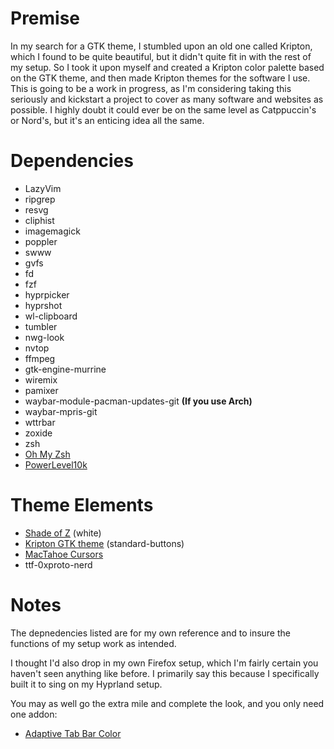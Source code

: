 # Premise
In my search for a GTK theme, I stumbled upon an old one called Kripton, which I found to be quite beautiful, but it didn't quite fit in with the rest of my setup. So I took it upon myself and created a Kripton color palette based on the GTK theme, and then made Kripton themes for the software I use. This is going to be a work in progress, as I'm considering taking this seriously and kickstart a project to cover as many software and websites as possible. I highly doubt it could ever be on the same level as Catppuccin's or Nord's, but it's an enticing idea all the same.

# Dependencies
- LazyVim
- ripgrep
- resvg
- cliphist
- imagemagick
- poppler
- swww
- gvfs
- fd
- fzf
- hyprpicker
- hyprshot
- wl-clipboard
- tumbler
- nwg-look
- nvtop
- ffmpeg
- gtk-engine-murrine
- wiremix
- pamixer
- waybar-module-pacman-updates-git __(If you use Arch)__
- waybar-mpris-git
- wttrbar
- zoxide
- zsh
- [Oh My Zsh](https://ohmyz.sh/)
- [PowerLevel10k](https://github.com/romkatv/powerlevel10k)

# Theme Elements
- [Shade of Z](https://www.gnome-look.org/p/1516492) (white)
- [Kripton GTK theme](https://www.gnome-look.org/s/Gnome/p/1365372/) (standard-buttons)
- [MacTahoe Cursors](https://www.gnome-look.org/p/2305688)
- ttf-0xproto-nerd

# Notes
The depnedencies listed are for my own reference and to insure the functions of my setup work as intended.

I thought I'd also drop in my own Firefox setup, which I'm fairly certain you haven't seen anything like before. I primarily say this because I specifically built it to sing on my Hyprland setup.

You may as well go the extra mile and complete the look, and you only need one addon:

- [Adaptive Tab Bar Color](https://addons.mozilla.org/en-US/firefox/addon/adaptive-tab-bar-colour/)
